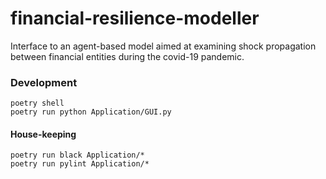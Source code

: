# financial-resilience-modeller
Interface to an agent-based model aimed at examining shock propagation between financial entities during the covid-19 pandemic.



### Development
```
poetry shell
poetry run python Application/GUI.py
```

#### House-keeping
```
poetry run black Application/*
poetry run pylint Application/*
```
